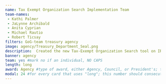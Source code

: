 ```yaml
---
name: Tax Exempt Organization Search Implementation Team
team-names: 
 - Kathi Palmer
 - JaLynne Archibald
 - Anita Cyprian
 - Michael Rautio
 - Robert Ticsay
filters: GoG-team treasury agency
image: agency/Treasury_Department_Seal.png
description:  Created the new Tax-Exempt Organization Search tool on IRS.gov, replacing an outdated system and giving the public a straightforward connection to the IRS through technology. Now, taxpayers can access more types of information, decreasing the number of inquiries received by the IRS and freeing up resources for use in other areas.
banner: agency
team: yes #mark no if an individual, NO CAPS 
length: long
award: Agency #type of award, either Agency, Council, or President's; this is case sensitive so make sure to match the options listed exactly. This section generates the format of the card
modal: 24 #for every card that uses "long"; this number should consecutively increase and never be the same
---
```


